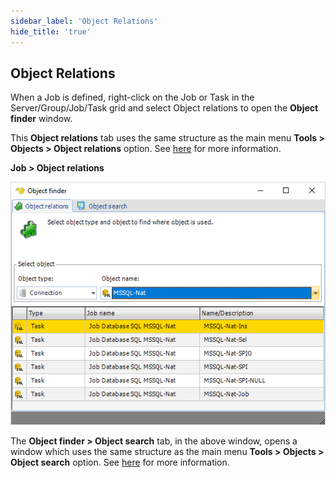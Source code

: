 ```yaml
---
sidebar_label: 'Object Relations'
hide_title: 'true'
---
```


## Object Relations

When a Job is defined, right-click on the Job or Task in the Server/Group/Job/Task grid and select Object relations to open the **Object finder** window.
 
This **Object relations** tab uses the same structure as the main menu **Tools > Objects > Object relations** option. See [here](../../tools/object-relations) for more information.
 
**Job > Object relations**

![](../../../../static/img/toolsobjectsobjectrelations.png)

The **Object finder > Object search** tab, in the above window, opens a window which uses the same structure as the main menu **Tools > Objects > Object search** option. See [here](../../tools/object-search) for more information.